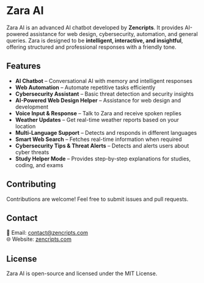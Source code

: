# Zara AI  

Zara AI is an advanced AI chatbot developed by **Zencripts**. It provides AI-powered assistance for web design, cybersecurity, automation, and general queries. Zara is designed to be **intelligent, interactive, and insightful**, offering structured and professional responses with a friendly tone.  

## Features  

- **AI Chatbot** – Conversational AI with memory and intelligent responses  
- **Web Automation** – Automate repetitive tasks efficiently  
- **Cybersecurity Assistant** – Basic threat detection and security insights  
- **AI-Powered Web Design Helper** – Assistance for web design and development  
- **Voice Input & Response** – Talk to Zara and receive spoken replies  
- **Weather Updates** – Get real-time weather reports based on your location  
- **Multi-Language Support** – Detects and responds in different languages  
- **Smart Web Search** – Fetches real-time information when required  
- **Cybersecurity Tips & Threat Alerts** – Detects and alerts users about cyber threats  
- **Study Helper Mode** – Provides step-by-step explanations for studies, coding, and exams  

## Contributing

Contributions are welcome! Feel free to submit issues and pull requests.

## **Contact**

📧 Email: [contact@zencripts.com](zencripts@gmail.com)  
🌐 Website: [zencripts.com](https://zencripts.godaddysites.com)  
## License

Zara AI is open-source and licensed under the MIT License.

